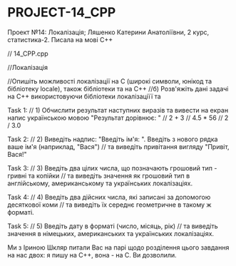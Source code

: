 # PROJECT-14_CPP
Проект №14: Локалізація; Ляшенко Катерини Анатоліївни, 2 курс, статистика-2.
Писала на мові С++

// 14_CPP.cpp 

//Локалізація

//Опишіть можливості локалізації на С (широкі символи, юнікод та бібліотеку locale), також бібліотеки <locale> та <codecvt> на С++
//б) Розв'яжіть дані задачі на С++ використовуючи бібліотеки локалізаціїї <locale> та <codecvt>

Task 1:
// 1) Обчислити результат наступних виразів та вивести на екран напис українською мовою "Результат дорівнює: "
// 2 + 3
// 4.5 * 56
// 2 / 3.0

Task 2:
// 2) Виведіть надпис: "Введіть ім'я: ". Введіть з нового рядка ваше ім'я (наприклад, "Вася") 
//    та виведіть привітання вигляду "Привіт, Вася!"

Task 3:
// 3) Введіть два цілих числа, що позначають грошовий тип - гривні та копійки 
//    та виведіть значення як грошовий тип в англійському, американському та українських локалізаціях.

Task 4:
// 4) Введіть два дійсних числа, які записані за допомогою десяткової коми 
//    та виведіть їх середнє геометричне в такому ж форматі.

Task 5:
// 5) Введіть дату в форматі (число, місяць, рік) 
//    та виведіть значення в німецьких, американських та українських локалізаціях.

Ми з Іриною Шкляр питали Вас на парі щодо розділення цього завдання на нас двох: я пишу на С++, вона - на С. Ви дозволили.
